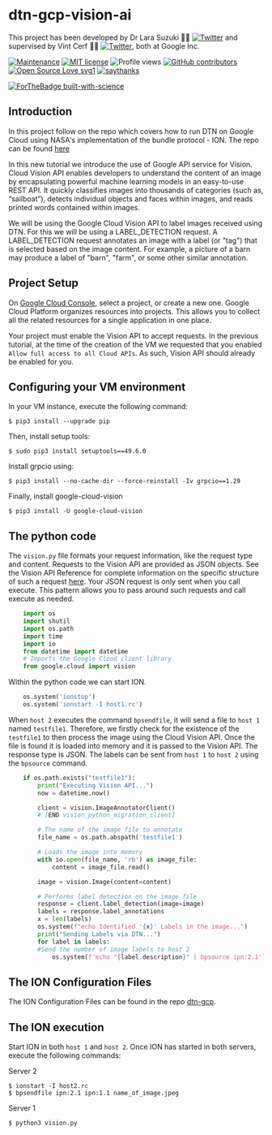 # dtn-gcp-vision-ai
This project has been developed by Dr Lara Suzuki :woman_technologist: [![Twitter](https://img.shields.io/twitter/url/https/twitter.com/larasuzuki.svg?style=social&label=Follow%20%40larasuzuki)](https://twitter.com/larasuzuki) and supervised by Vint Cerf :technologist: [![Twitter](https://img.shields.io/twitter/url/https/twitter.com/vgcerf.svg?style=social&label=Follow%20%40vgcerf)](https://twitter.com/vgcerf), both at Google Inc.

[![Maintenance](https://img.shields.io/badge/Maintained%3F-yes-green.svg)](https://GitHub.com/lasuzuki/StrapDown.js/graphs/commit-activity)
[![MIT license](https://img.shields.io/badge/License-MIT-blue.svg)](https://lbesson.mit-license.org/)
![Profile views](https://gpvc.arturio.dev/lasuzuki)
[![GitHub contributors](https://img.shields.io/github/contributors/Naereen/StrapDown.js.svg)](https://GitHub.com/lasuzuki/StrapDown.js/graphs/contributors/)
[![Open Source Love svg1](https://badges.frapsoft.com/os/v1/open-source.svg?v=103)](https://github.com/ellerbrock/open-source-badges/)
[![saythanks](https://img.shields.io/badge/say-thanks-ff69b4.svg)](https://saythanks.io/to/lasuzuki)

[![ForTheBadge built-with-science](http://ForTheBadge.com/images/badges/built-with-science.svg)](https://GitHub.com/lasuzuki/)

## Introduction

In this project follow on the repo which covers how to run DTN on Google Cloud using NASA's implementation of the bundle protocol - ION. The repo can be found [here](https://github.com/lasuzuki/dtn-gcp)

In this new tutorial we introduce the use of Google API service for Vision. Cloud Vision API enables developers to understand the content of an image by encapsulating powerful machine learning models in an easy-to-use REST API. It quickly classifies images into thousands of categories (such as, “sailboat”), detects individual objects and faces within images, and reads printed words contained within images. 

We will be using the Google Cloud Vision API to label images received using DTN. For this we will be using a LABEL_DETECTION request. A LABEL_DETECTION request annotates an image with a label (or "tag") that is selected based on the image content. For example, a picture of a barn may produce a label of "barn", "farm", or some other similar annotation.

## Project Setup

On [Google Cloud Console](console.cloud.google.com), select a project, or create a new one. Google Cloud Platform organizes resources into projects. This allows you to collect all the related resources for a single application in one place.

Your project must enable the Vision API to accept requests. In the previous tutorial, at the time of the creation of the VM we requested that you enabled `Allow full access to all Cloud APIs`. As such, Vision API should already be enabled for you.

## Configuring your VM environment

In your VM instance, execute the following command:
````
$ pip3 install --upgrade pip
````

Then, install setup tools:
````
$ sudo pip3 install setuptools==49.6.0
````

Install grpcio using: 
````
$ pip3 install --no-cache-dir --force-reinstall -Iv grpcio==1.29
````

Finally, install google-cloud-vision
````
$ pip3 install -U google-cloud-vision
````

## The python code

The `vision.py` file formats your request information, like the request type and content. Requests to the Vision API are provided as JSON objects. See the Vision API Reference for complete information on the specific structure of such a request [here](https://cloud.google.com/vision/docs/reference/rest). Your JSON request is only sent when you call execute. This pattern allows you to pass around such requests and call execute as needed.

```python
    import os
    import shutil
    import os.path
    import time
    import io
    from datetime import datetime
    # Imports the Google Cloud client library
    from google.cloud import vision
```

Within the python code we can start ION.

```python
    os.system('ionstop')
    os.system('ionstart -I host1.rc')
```

When `host 2` executes the command `bpsendfile`, it will send a file to `host 1` named `testfile1`. Therefore, we firstly check for the existence of the `testfile1` to then process the image using the Cloud Vision API. Once the file is found it is loaded into memory and it is passed to the Vision API. The response type is JSON. The labels can be sent from `host 1` to `host 2` using the `bpsource` command.

```python
    if os.path.exists("testfile1"):
        print("Executing Vision API...")
        now = datetime.now()

        client = vision.ImageAnnotatorClient()
        # [END vision_python_migration_client]

        # The name of the image file to annotate
        file_name = os.path.abspath('testfile1')

        # Loads the image into memory
        with io.open(file_name, 'rb') as image_file:
            content = image_file.read()

        image = vision.Image(content=content)

        # Performs label detection on the image file
        response = client.label_detection(image=image)
        labels = response.label_annotations
        x = len(labels)
        os.system(f"echo Identified '{x}' Labels in the image...")
        print("Sending Labels via DTN...")
        for label in labels:
        #Send the number of image labels to host 2
            os.system(f'echo "{label.description}" | bpsource ipn:2.1')
```

## The ION Configuration Files

The ION Configuration Files can be found in the repo [dtn-gcp](https://github.com/lasuzuki/dtn-gcp/tree/main/rcfiles). 

## The ION execution

Start ION in both `host 1` and `host 2`. Once ION has started in both servers, execute the following commands:

Server 2
````
$ ionstart -I host2.rc
$ bpsendfile ipn:2.1 ipn:1.1 name_of_image.jpeg
````

Server 1
````
$ python3 vision.py
````










